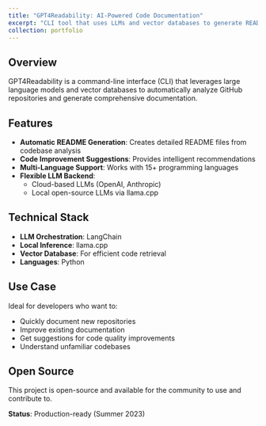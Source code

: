 ```yaml
---
title: "GPT4Readability: AI-Powered Code Documentation"
excerpt: "CLI tool that uses LLMs and vector databases to generate README files and suggest improvements for any GitHub repository"
collection: portfolio
---
```


## Overview
GPT4Readability is a command-line interface (CLI) that leverages large language models and vector databases to automatically analyze GitHub repositories and generate comprehensive documentation.

## Features
- **Automatic README Generation**: Creates detailed README files from codebase analysis
- **Code Improvement Suggestions**: Provides intelligent recommendations
- **Multi-Language Support**: Works with 15+ programming languages
- **Flexible LLM Backend**:
  - Cloud-based LLMs (OpenAI, Anthropic)
  - Local open-source LLMs via llama.cpp

## Technical Stack
- **LLM Orchestration**: LangChain
- **Local Inference**: llama.cpp
- **Vector Database**: For efficient code retrieval
- **Languages**: Python

## Use Case
Ideal for developers who want to:
- Quickly document new repositories
- Improve existing documentation
- Get suggestions for code quality improvements
- Understand unfamiliar codebases

## Open Source
This project is open-source and available for the community to use and contribute to.

**Status**: Production-ready (Summer 2023)
